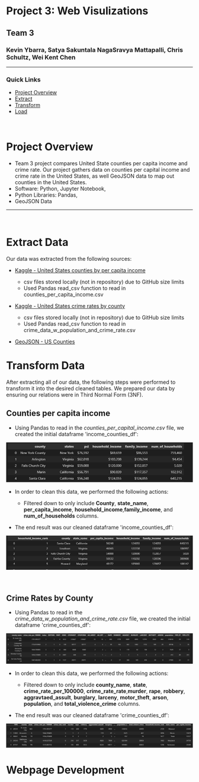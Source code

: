 # Project 3: Web Visulizations
## Team 3
### Kevin Ybarra, Satya Sakuntala NagaSravya Mattapalli, Chris Schultz, Wei Kent Chen

<hr>

### Quick Links
- [Project Overview](#overview)
- [Extract](#extract)
- [Transform](#transform)
- [Load](#load)

<br>

# Project Overview

- Team 3 project compares United State counties per capita income and crime rate. Our project gathers data on counties per capital income and crime rate in the United States, as well GeoJSON data to map out counties in the United States. 
- Software: Python, Jupyter Notebook, 
- Python Libraries: Pandas, 
- GeoJSON Data

<hr>

<br>

# Extract Data

Our data was extracted from the following sources:
- [Kaggle - United States counties by per capita income](https://www.kaggle.com/datasets/kabhishm/united-states-counties-by-per-capita-income/)
  - csv files stored locally (not in repository) due to GitHub size limits
  - Used Pandas read_csv function to read in counties_per_capita_income.csv

- [Kaggle - United States crime rates by county](https://www.kaggle.com/datasets/mikejohnsonjr/united-states-crime-rates-by-county)
  - csv files stored locally (not in repository) due to GitHub size limits
  - Used Pandas read_csv function to read in crime_data_w_population_and_crime_rate.csv

- [GeoJSON - US Counties](https://eric.clst.org/tech/usgeojson/)

 # Transform Data

 After extracting all of our data, the following steps were performed to transform it into the desired cleaned tables. We prepared our data by ensuring our relations were in Third Normal Form (3NF).

 ## Counties per capita income

- Using Pandas to read in the <em>counties_per_capital_income.csv</em> file, we created the initial dataframe 'income_counties_df':

![income counties df](../screenshots/income_counties_original.png)                     

- In order to clean this data, we performed the following actions:
  - Filtered down to only include <strong>County</strong>, <strong>state_name</strong>, <strong>per_capita_income</strong>, <strong>household_income</strong>,<strong>family_income</strong>, and <strong>num_of_households</strong>  columns.
  
- The end result was our cleaned dataframe 'income_counties_df':

![income_counties_clean](../screenshots/income_counties_clean.png) 

<br>

## Crime Rates by County 

- Using Pandas to read in the <em>crime_data_w_population_and_crime_rate.csv</em> file, we created the initial dataframe 'crime_counties_df':

![crime counties](../screenshots/crime_counties_original.png)            

- In order to clean this data, we performed the following actions:
  - Filtered down to only include <strong>county_name</strong>, <strong>state</strong>, <strong>crime_rate_per_100000</strong>, <strong>crime_rate_rate</strong>,<strong>murder</strong>, <strong>rape</strong>, <strong>robbery</strong>, <strong>aggravtaed_assult</strong>, <strong>burglary</strong>, <strong>larceny</strong>, <strong>motor_theft</strong>, <strong>arson</strong>, <strong>population</strong>, and <strong>total_violence_crime</strong>  columns.
  
- The end result was our cleaned dataframe 'crime_counties_df':

![crime counties df](../screenshots/crime_counties_clean.png) 

# Webpage Development

